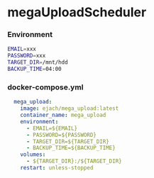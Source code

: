 # megaUploadScheduler
### Environment
```bash
EMAIL=xxx
PASSWORD=xxx
TARGET_DIR=/mnt/hdd
BACKUP_TIME=04:00
```

### docker-compose.yml
```yaml
  mega_upload:
    image: ejach/mega_upload:latest
    container_name: mega_upload
    environment:
      - EMAIL=${EMAIL}
      - PASSWORD=${PASSWORD}
      - TARGET_DIR=${TARGET_DIR}
      - BACKUP_TIME=${BACKUP_TIME}
    volumes:
      - ${TARGET_DIR}:/${TARGET_DIR}
    restart: unless-stopped
```

